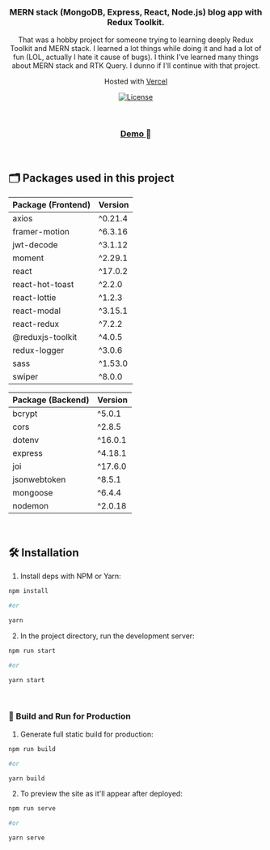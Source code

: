 <div align="center">
  <h3 text-transform="underline"> MERN stack (MongoDB, Express, React, Node.js) blog app with Redux Toolkit. </h3>
</div>

<p align="center">
 That was a hobby project for someone trying to learning deeply  Redux Toolkit and MERN stack. I learned a lot things while doing it and had a lot of fun (LOL, actually I hate it cause of bugs). I think I've learned many things about MERN stack and RTK Query. I dunno if I'll continue with that project. 
</p>

<p align="center">
  Hosted with <a href="https://vercel.com/" target="_blank">Vercel</a>
</p>

<p align="center">
  <a href="https://github.com/olcaneristi/mern-blog-app/tree/main/client/LICENSE" target="_blank">
  <img src="https://camo.githubusercontent.com/c687724720de8b1cda17417d380b20a5cb493c5eb8e7bf3597e26cdcf665d52a/68747470733a2f2f696d672e736869656c64732e696f2f6769746875622f6c6963656e73652f444156466f756e646174696f6e2f6361707461696e2d6e336d302e7376673f7374796c653d666c61742d737175617265" alt="License"/></a>
</p>

<br/>

<h3 align="center">
 <a href="https://mern-ecommerce-liart.vercel.app/" target="_blank"> Demo </a> 🚀
</h3>

<br/>

<!-- ## 📷 Screenshots and Demo GIF

![demo]()

<div align="center">
  <img alt="Demo Gif" src=""/>
</div>

 -->

## 🗂️ Packages used in this project

| Package (Frontend) | Version |
| ------------------ | ------- |
| axios              | ^0.21.4 |
| framer-motion      | ^6.3.16 |
| jwt-decode         | ^3.1.12 |
| moment             | ^2.29.1 |
| react              | ^17.0.2 |
| react-hot-toast    | ^2.2.0  |
| react-lottie       | ^1.2.3  |
| react-modal        | ^3.15.1 |
| react-redux        | ^7.2.2  |
| @reduxjs-toolkit   | ^4.0.5  |
| redux-logger       | ^3.0.6  |
| sass               | ^1.53.0 |
| swiper             | ^8.0.0  |

| Package (Backend) | Version |
| ----------------- | ------- |
| bcrypt            | ^5.0.1  |
| cors              | ^2.8.5  |
| dotenv            | ^16.0.1 |
| express           | ^4.18.1 |
| joi               | ^17.6.0 |
| jsonwebtoken      | ^8.5.1  |
| mongoose          | ^6.4.4  |
| nodemon           | ^2.0.18 |

<br/>

## 🛠 Installation

1. Install deps with NPM or Yarn:

```bash
npm install

#or

yarn
```

2. In the project directory, run the development server:

```bash
npm run start

#or

yarn start
```

<br/>

### 🚀 Build and Run for Production

1. Generate full static build for production:

```bash
npm run build

#or

yarn build
```

2. To preview the site as it'll appear after deployed:

```bash
npm run serve

#or

yarn serve
```
